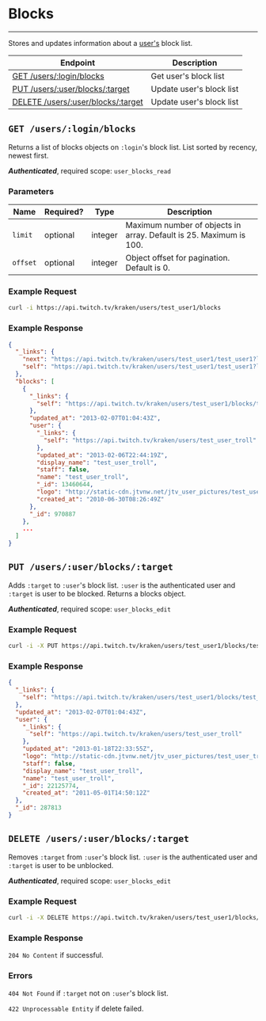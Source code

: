 # Blocks

***

Stores and updates information about a [user's][users] block list.

| Endpoint | Description |
| ---- | --------------- |
| [GET /users/:login/blocks](/resources/blocks.md#get-usersloginblocks) | Get user's block list |
| [PUT /users/:user/blocks/:target](/resources/blocks.md#put-usersuserblockstarget) | Update user's block list |
| [DELETE /users/:user/blocks/:target](/resources/blocks.md#delete-usersuserblockstarget) | Update user's block list |

[users]: /resources/users.md

## `GET /users/:login/blocks`

Returns a list of blocks objects on `:login`'s block list. List sorted by recency, newest first.

*__Authenticated__*, required scope: `user_blocks_read`

### Parameters

<table>
    <thead>
        <tr>
            <th>Name</th>
            <th>Required?</th>
            <th width="50">Type</th>
            <th width=100%>Description</th>
        </tr>
    </thead>
    <tbody>
        <tr>
            <td><code>limit</code></td>
            <td>optional</td>
            <td>integer</td>
            <td>Maximum number of objects in array. Default is 25. Maximum is 100.</td>
        </tr>
        <tr>
            <td><code>offset</code></td>
            <td>optional</td>
            <td>integer</td>
            <td>Object offset for pagination. Default is 0.</td>
        </tr>
    </tbody>
</table>

### Example Request

```bash
curl -i https://api.twitch.tv/kraken/users/test_user1/blocks
```

### Example Response

```json
{
  "_links": {
    "next": "https://api.twitch.tv/kraken/users/test_user1/test_user1?limit=25&offset=25",
    "self": "https://api.twitch.tv/kraken/users/test_user1/test_user1?limit=25&offset=0"
  },
  "blocks": [
    {
      "_links": {
        "self": "https://api.twitch.tv/kraken/users/test_user1/blocks/test_user_troll"
      },
      "updated_at": "2013-02-07T01:04:43Z",
      "user": {
        "_links": {
          "self": "https://api.twitch.tv/kraken/users/test_user_troll"
        },
        "updated_at": "2013-02-06T22:44:19Z",
        "display_name": "test_user_troll",
        "staff": false,
        "name": "test_user_troll",
        "_id": 13460644,
        "logo": "http://static-cdn.jtvnw.net/jtv_user_pictures/test_user_troll-profile_image-9e4de45c9e6744ac-300x300.png",
        "created_at": "2010-06-30T08:26:49Z"
      },
      "_id": 970887
    },
    ...
  ]
}
```

## `PUT /users/:user/blocks/:target`

Adds `:target` to `:user`'s block list. `:user` is the authenticated user and `:target` is user to be blocked. Returns a blocks object.

*__Authenticated__*, required scope: `user_blocks_edit`

### Example Request

```bash
curl -i -X PUT https://api.twitch.tv/kraken/users/test_user1/blocks/test_user_troll
```

### Example Response

```json
{
  "_links": {
    "self": "https://api.twitch.tv/kraken/users/test_user1/blocks/test_user_troll"
  },
  "updated_at": "2013-02-07T01:04:43Z",
  "user": {
    "_links": {
      "self": "https://api.twitch.tv/kraken/users/test_user_troll"
    },
    "updated_at": "2013-01-18T22:33:55Z",
    "logo": "http://static-cdn.jtvnw.net/jtv_user_pictures/test_user_troll-profile_image-c3fa99f314dd9477-300x300.jpeg",
    "staff": false,
    "display_name": "test_user_troll",
    "name": "test_user_troll",
    "_id": 22125774,
    "created_at": "2011-05-01T14:50:12Z"
  },
  "_id": 287813
}
```

## `DELETE /users/:user/blocks/:target`

Removes `:target` from `:user`'s block list. `:user` is the authenticated user and `:target` is user to be unblocked.

*__Authenticated__*, required scope: `user_blocks_edit`

### Example Request

```bash
curl -i -X DELETE https://api.twitch.tv/kraken/users/test_user1/blocks/test_user_troll
```

### Example Response

`204 No Content` if successful.

### Errors

`404 Not Found` if `:target` not on `:user`'s block list.

`422 Unprocessable Entity` if delete failed.
